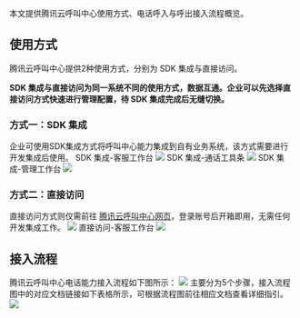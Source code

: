本文提供腾讯云呼叫中心使用方式、电话呼入与呼出接入流程概览。

## 使用方式
腾讯云呼叫中心提供2种使用方式，分别为 SDK 集成与直接访问。

**SDK 集成与直接访问为同一系统不同的使用方式，数据互通。企业可以先选择直接访问方式快速进行管理配置，待 SDK 集成完成后无缝切换。**


### 方式一：SDK 集成
企业可使用SDK集成方式将呼叫中心能力集成到自有业务系统，该方式需要进行开发集成后使用。
SDK 集成-客服工作台
![](https://qcloudimg.tencent-cloud.cn/raw/e8ae803e2cabe31c55f3bee1f7110c3b.png)
SDK 集成-通话工具条
![](https://qcloudimg.tencent-cloud.cn/raw/2873a3295935ba1258c0ded40718e33b.png)
SDK 集成-管理工作台
![](https://qcloudimg.tencent-cloud.cn/raw/db457a50c9c35eb92dda9b97fbed8891.png)

### 方式二：直接访问
直接访问方式则仅需前往 [腾讯云呼叫中心网页](https://tccc.qcloud.com)，登录账号后开箱即用，无需任何开发集成工作。
![](https://qcloudimg.tencent-cloud.cn/raw/4c712f214eb6c9acf1d0b4c8a5b827a7.png)
直接访问-客服工作台
![](https://qcloudimg.tencent-cloud.cn/raw/986239a312562243628bf34570c88414.png)

## 接入流程
腾讯云呼叫中心电话能力接入流程如下图所示：
![](https://qcloudimg.tencent-cloud.cn/raw/803bfe3cd6dd9d256ef894e59e8611ea.png)
主要分为5个步骤，接入流程图中的对应文档链接如下表格所示，可根据流程图前往相应文档查看详细指引。
![](https://qcloudimg.tencent-cloud.cn/raw/c44ed0a328f76263c2f13cfbdb9fa7d2.png)